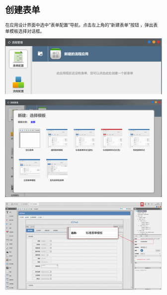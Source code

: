# 创建表单

在应用设计界面中选中“表单配置”导航，点击左上角的“新建表单”按钮 ，弹出表单模板选择对话框。

![](../../.gitbook/assets/image%20%2815%29.png)

![&#x70B9;&#x51FB;&#x201C;&#x901A;&#x7528;&#x8868;&#x5355;&#x6A21;&#x677F;&#x201D;&#xFF0C;&#x65B0;&#x5EFA;&#x4E00;&#x4E2A;&#x8868;&#x5355;&#xFF0C;&#x5E76;&#x5C06;&#x8868;&#x5355;&#x540D;&#x79F0;&#x6539;&#x4E3A;&#x201C;&#x62A5;&#x9500;&#x7533;&#x8BF7;&#x8868;&#x5355;&#x201D;&#x3002;&#x5982;&#x4E0B;&#x56FE;](../../.gitbook/assets/image%20%28105%29.png)

![](../../.gitbook/assets/image%20%2872%29.png)







